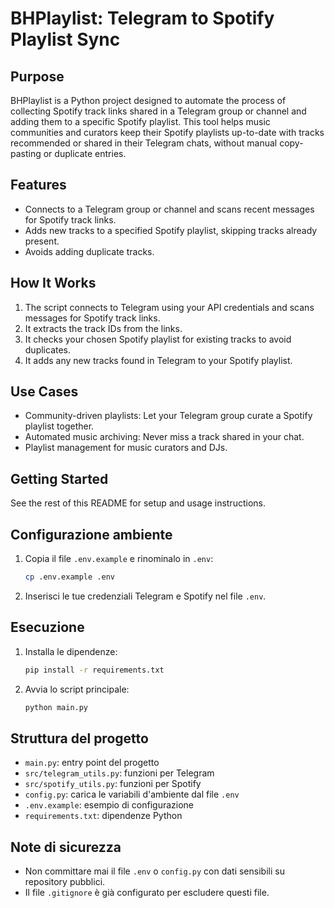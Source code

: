 # BHPlaylist: Telegram to Spotify Playlist Sync

## Purpose

BHPlaylist is a Python project designed to automate the process of collecting Spotify track links shared in a Telegram group or channel and adding them to a specific Spotify playlist. This tool helps music communities and curators keep their Spotify playlists up-to-date with tracks recommended or shared in their Telegram chats, without manual copy-pasting or duplicate entries.

## Features
- Connects to a Telegram group or channel and scans recent messages for Spotify track links.
- Adds new tracks to a specified Spotify playlist, skipping tracks already present.
- Avoids adding duplicate tracks.

## How It Works
1. The script connects to Telegram using your API credentials and scans messages for Spotify track links.
2. It extracts the track IDs from the links.
3. It checks your chosen Spotify playlist for existing tracks to avoid duplicates.
4. It adds any new tracks found in Telegram to your Spotify playlist.

## Use Cases
- Community-driven playlists: Let your Telegram group curate a Spotify playlist together.
- Automated music archiving: Never miss a track shared in your chat.
- Playlist management for music curators and DJs.

## Getting Started
See the rest of this README for setup and usage instructions.

## Configurazione ambiente
1. Copia il file `.env.example` e rinominalo in `.env`:
   ```bash
   cp .env.example .env
   ```
2. Inserisci le tue credenziali Telegram e Spotify nel file `.env`.

## Esecuzione
1. Installa le dipendenze:
   ```bash
   pip install -r requirements.txt
   ```
2. Avvia lo script principale:
   ```bash
   python main.py
   ```

## Struttura del progetto
- `main.py`: entry point del progetto
- `src/telegram_utils.py`: funzioni per Telegram
- `src/spotify_utils.py`: funzioni per Spotify
- `config.py`: carica le variabili d'ambiente dal file `.env`
- `.env.example`: esempio di configurazione
- `requirements.txt`: dipendenze Python

## Note di sicurezza
- Non committare mai il file `.env` o `config.py` con dati sensibili su repository pubblici.
- Il file `.gitignore` è già configurato per escludere questi file.
